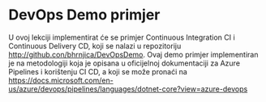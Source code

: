 # DevOps Demo primjer
U ovoj lekciji implementirat će se primjer Continuous Integration CI i Continuous Delivery CD, koji se nalazi u repozitoriju http://github.con/bhrnjica/DevOpsDemo. Ovaj demo primjer implementiran je na metodologiji koja je opisana u oficijelnoj dokumentaciji za Azure Pipelines i korištenju CI CD, a koji se može pronaći na https://docs.microsoft.com/en-us/azure/devops/pipelines/languages/dotnet-core?view=azure-devops 